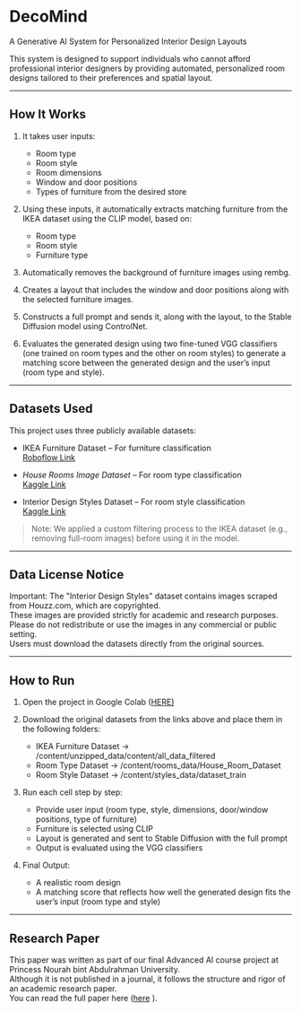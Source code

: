 # DecoMind 
A Generative AI System for Personalized Interior Design Layouts


This system is designed to support individuals who cannot afford professional interior designers by providing automated, personalized room designs tailored to their preferences and spatial layout.

---

##  How It Works

1. It takes user inputs:
   - Room type  
   - Room style  
   - Room dimensions  
   - Window and door positions  
   - Types of furniture from the desired store

2. Using these inputs, it automatically extracts matching furniture from the IKEA dataset using the CLIP model, based on:
   - Room type  
   - Room style  
   - Furniture type  

3. Automatically removes the background of furniture images using rembg.

4. Creates a layout that includes the window and door positions along with the selected furniture images.

5. Constructs a full prompt and sends it, along with the layout, to the Stable Diffusion model using ControlNet.

6. Evaluates the generated design using two fine-tuned VGG classifiers (one trained on room types and the other on room styles) to generate a matching score between the generated design and the user’s input (room type and style).

---

##  Datasets Used

This project uses three publicly available datasets:

- IKEA Furniture Dataset – For furniture classification  
   [Roboflow Link](https://universe.roboflow.com/projet-ai/ikea-furnitures/dataset/2)

- *House Rooms Image Dataset* – For room type classification  
   [Kaggle Link](https://www.kaggle.com/datasets/robinreni/house-rooms-image-dataset)

- Interior Design Styles Dataset – For room style classification  
   [Kaggle Link](https://www.kaggle.com/datasets/stepanyarullin/interior-design-styles)

> Note: We applied a custom filtering process to the IKEA dataset (e.g., removing full-room images) before using it in the model.

---

##  Data License Notice

Important: The "Interior Design Styles" dataset contains images scraped from Houzz.com, which are copyrighted.  
These images are provided strictly for academic and research purposes.  
Please do not redistribute or use the images in any commercial or public setting.  
Users must download the datasets directly from the original sources.

---

##  How to Run

1. Open the project in Google Colab 
    ([HERE)](https://colab.research.google.com/drive/17H8tYgIIZx9IsUZgw5ym1UaR1LQIZYgB?usp=sharing)

2. Download the original datasets from the links above and place them in the following folders:
   - IKEA Furniture Dataset → /content/unzipped_data/content/all_data_filtered  
   - Room Type Dataset → /content/rooms_data/House_Room_Dataset  
   - Room Style Dataset → /content/styles_data/dataset_train  

3. Run each cell step by step:
   - Provide user input (room type, style, dimensions, door/window positions, type of furniture)  
   - Furniture is selected using CLIP  
   - Layout is generated and sent to Stable Diffusion with the full prompt  
   - Output is evaluated using the VGG classifiers  

4. Final Output:
   - A realistic room design  
   - A matching score that reflects how well the generated design fits the user’s input (room type and style)

---

##  Research Paper

This paper was written as part of our final Advanced AI course project at Princess Nourah bint Abdulrahman University.  
Although it is not published in a journal, it follows the structure and rigor of an academic research paper.  
 You can read the full paper here ([here](https://github.com/user-attachments/files/21198694/DecoMind.Research.paper.1.pdf)
).
